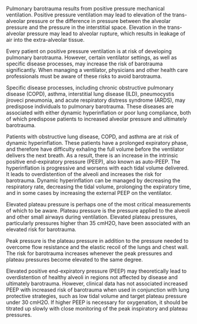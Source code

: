 Pulmonary barotrauma results from positive pressure mechanical ventilation. Positive pressure ventilation may lead to elevation of the trans-alveolar pressure or the difference in pressure between the alveolar pressure and the pressure in the interstitial space. Elevation in the trans-alveolar pressure may lead to alveolar rupture, which results in leakage of air into the extra-alveolar tissue.

Every patient on positive pressure ventilation is at risk of developing pulmonary barotrauma. However, certain ventilator settings, as well as specific disease processes, may increase the risk of barotrauma significantly. When managing a ventilator, physicians and other health care professionals must be aware of these risks to avoid barotrauma.

Specific disease processes, including chronic obstructive pulmonary disease (COPD), asthma, interstitial lung disease (ILD), pneumocystis jiroveci pneumonia, and acute respiratory distress syndrome (ARDS), may predispose individuals to pulmonary barotrauma. These diseases are associated with either dynamic hyperinflation or poor lung compliance, both of which predispose patients to increased alveolar pressure and ultimately barotrauma.

Patients with obstructive lung disease, COPD, and asthma are at risk of dynamic hyperinflation. These patients have a prolonged expiratory phase, and therefore have difficulty exhaling the full volume before the ventilator delivers the next breath. As a result, there is an increase in the intrinsic positive end-expiratory pressure (PEEP), also known as auto-PEEP. The hyperinflation is progressive and worsens with each tidal volume delivered. It leads to overdistention of the alveoli and increases the risk for barotrauma. Dynamic hyperinflation can be managed by decreasing the respiratory rate, decreasing the tidal volume, prolonging the expiratory time, and in some cases by increasing the external PEEP on the ventilator.

Elevated plateau pressure is perhaps one of the most critical measurements of which to be aware. Plateau pressure is the pressure applied to the alveoli and other small airways during ventilation. Elevated plateau pressures, particularly pressures higher than 35 cmH2O, have been associated with an elevated risk for barotrauma.

Peak pressure is the plateau pressure in addition to the pressure needed to overcome flow resistance and the elastic recoil of the lungs and chest wall. The risk for barotrauma increases whenever the peak pressures and plateau pressures become elevated to the same degree.

Elevated positive end-expiratory pressure (PEEP) may theoretically lead to overdistention of healthy alveoli in regions not affected by disease and ultimately barotrauma. However, clinical data has not associated increased PEEP with increased risk of barotrauma when used in conjunction with lung protective strategies, such as low tidal volume and target plateau pressure under 30 cmH2O. If higher PEEP is necessary for oxygenation, it should be titrated up slowly with close monitoring of the peak inspiratory and plateau pressures.
